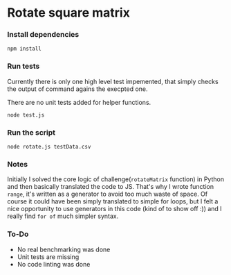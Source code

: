 # Rotate square matrix

### Install dependencies
```console
npm install
```

### Run tests
Currently there is only one high level test impemented, that simply checks the output of command agains the execpted one.

There are no unit tests added for helper functions.

```console
node test.js
```

### Run the script
```console
node rotate.js testData.csv
```

### Notes
Initially I solved the core logic of challenge(`rotateMatrix` function) in Python and then basically translated the code to JS.
That's why I wrote function `range`, it's written as a generator to avoid too much waste of space.
Of course it could have been simply translated to simple for loops, but I felt a nice opportunity to use generators in this code (kind of to show off :)) and I really find `for of` much simpler syntax.

### To-Do
- No real benchmarking was done
- Unit tests are missing
- No code linting was done
